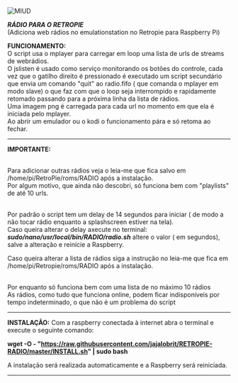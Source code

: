 ![MIUD](https://user-images.githubusercontent.com/52551379/65658298-7c801700-dffd-11e9-90a9-4f2dfca4dc93.png)



***RÁDIO PARA O RETROPIE***   
(Adiciona web rádios no emulationstation no Retropie para Raspberry Pi)


**FUNCIONAMENTO:**
<br />O script usa o mplayer para carregar em loop uma lista de urls de streams de webrádios. 
<br />O jslisten é usado como serviço monitorando os botões do controle, cada vez que o gatilho direito é pressionado é executado um script secundário que envia um comando "quit" ao radio.fifo ( que comanda o mplayer em modo slave) o que faz com que o loop seja interrompido e rapidamente retomado passando para  a próxima linha da lista de rádios.
<br />Uma imagem png é carregada para cada url no momento em que ela é iniciada pelo mplayer.
<br />Ao abrir um emulador ou o kodi o funcionamento pára e só retoma ao fechar.

---------------------------------------------------------------------------------------------------------------------------------
**IMPORTANTE:**

<br />Para adicionar outras rádios veja o leia-me que fica salvo em /home/pi/RetroPie/roms/RADIO após a instalação.
<br />Por algum motivo, que ainda não descobri, só funciona bem com "playlists" de até 10 urls. 

<br />Por padrão o script tem um delay de 14 segundos para iniciar ( de modo a não tocar rádio enquanto a splashscreen estiver na tela).
<br />Caso queira alterar o delay axecute no terminal: ***sudo/nano/usr/local/bin/RADIO/radio.sh*** altere o valor ( em segundos), salve a alteração e reinicie a Raspberry.

Caso queira alterar a lista de rádios siga a instrução no leia-me que fica em /home/pi/Retropie/roms/RADIO após a instalação.

<br />Por enquanto só funciona bem com uma lista de no máximo 10 rádios
<br />As rádios, como tudo que funciona online, podem ficar indisponíveis por tempo indeterminado, o que não é um problema do script

 
----------------------------------------------------------------------------------------------------------------------------------


**INSTALAÇÃO:** 
Com a raspberry conectada à internet abra o terminal e execute o seguinte comando:
    
**wget -O - "https://raw.githubusercontent.com/jajalobrit/RETROPIE-RADIO/master/INSTALL.sh" | sudo bash**
    
A instalação será realizada automaticamente e a Raspberry será reiniciada.   

----------------------------------------------------------------------------------------------------------------------------------
